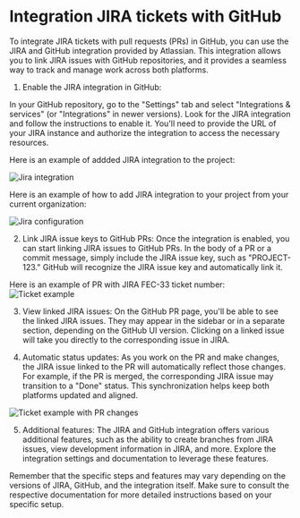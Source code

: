 # Integration JIRA tickets with GitHub

To integrate JIRA tickets with pull requests (PRs) in GitHub, you can use the JIRA and GitHub integration provided by Atlassian. This integration allows you to link JIRA issues with GitHub repositories, and it provides a seamless way to track and manage work across both platforms.

1. Enable the JIRA integration in GitHub:

  In your GitHub repository, go to the "Settings" tab and select "Integrations & services" (or "Integrations" in newer versions). Look for the JIRA integration and follow the instructions to enable it. You'll need to provide the URL of your JIRA instance and authorize the integration to access the necessary resources.

  Here is an example of addded JIRA integration to the project:

  ![Jira integration](https://github.com/uptechteam/fe-cookbook/assets/13544983/0cf7889e-e9bc-485d-9237-cb9ba51dbf96)

  Here is an example of how to add JIRA integration to your project from your current organization:

  ![Jira configuration](https://github.com/uptechteam/fe-cookbook/assets/13544983/212e5e65-dca1-4a4b-ac61-e299c9e1658d)

2. Link JIRA issue keys to GitHub PRs:
  Once the integration is enabled, you can start linking JIRA issues to GitHub PRs. In the body of a PR or a commit message, simply include the JIRA issue key, such as "PROJECT-123." GitHub will recognize the JIRA issue key and automatically link it.
  
  Here is an example of PR with JIRA FEC-33 ticket number:
  ![Ticket example](https://github.com/uptechteam/fe-cookbook/assets/13544983/7b6fa436-b24f-4f75-a097-f4f276a59153)

3. View linked JIRA issues:
  On the GitHub PR page, you'll be able to see the linked JIRA issues. They may appear in the sidebar or in a separate section, depending on the GitHub UI version. Clicking on a linked issue will take you directly to the corresponding issue in JIRA.

4. Automatic status updates:
   As you work on the PR and make changes, the JIRA issue linked to the PR will automatically reflect those changes. For example, if the PR is merged, the corresponding JIRA issue may transition to a "Done" status. This synchronization helps keep both platforms updated and aligned.

  ![Ticket example with PR changes](https://github.com/uptechteam/fe-cookbook/assets/13544983/dca211a6-5459-440f-92e0-5de44273b677)

5. Additional features:
  The JIRA and GitHub integration offers various additional features, such as the ability to create branches from JIRA issues, view development information in JIRA, and more. Explore the integration settings and documentation to leverage these features.

Remember that the specific steps and features may vary depending on the versions of JIRA, GitHub, and the integration itself. Make sure to consult the respective documentation for more detailed instructions based on your specific setup.
